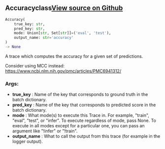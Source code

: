 ## Accuracy<span class="tag">class</span><a class="sourcelink" href=https://github.com/fastestimator/fastestimator/blob/r1.1/fastestimator/trace/metric/accuracy.py/#L26-L73>View source on Github</a>
```python
Accuracy(
	true_key: str,
	pred_key: str,
	mode: Union[str, Set[str]]=('eval', 'test'),
	output_name: str='accuracy'
)
-> None
```
A trace which computes the accuracy for a given set of predictions.

Consider using MCC instead: https://www.ncbi.nlm.nih.gov/pmc/articles/PMC6941312/


<h3>Args:</h3>

* **true_key** :  Name of the key that corresponds to ground truth in the batch dictionary.
* **pred_key** :  Name of the key that corresponds to predicted score in the batch dictionary.
* **mode** :  What mode(s) to execute this Trace in. For example, "train", "eval", "test", or "infer". To execute        regardless of mode, pass None. To execute in all modes except for a particular one, you can pass an argument        like "!infer" or "!train".
* **output_name** :  What to call the output from this trace (for example in the logger output).



